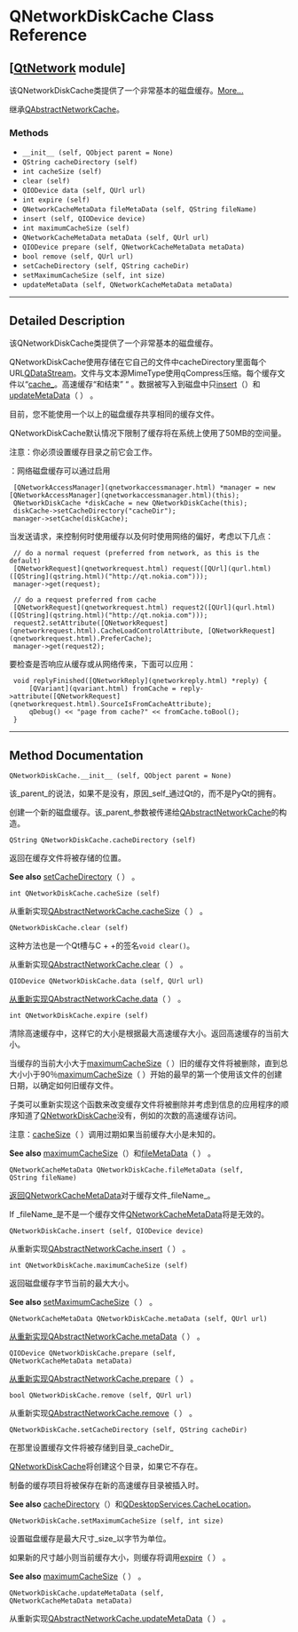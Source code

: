 # QNetworkDiskCache Class Reference

## [[QtNetwork](index.htm) module]

该QNetworkDiskCache类提供了一个非常基本的磁盘缓存。[More...](#details)

继承[QAbstractNetworkCache](qabstractnetworkcache.html)。

### Methods

*   `__init__ (self, QObject parent = None)`
*   `QString cacheDirectory (self)`
*   `int cacheSize (self)`
*   `clear (self)`
*   `QIODevice data (self, QUrl url)`
*   `int expire (self)`
*   `QNetworkCacheMetaData fileMetaData (self, QString fileName)`
*   `insert (self, QIODevice device)`
*   `int maximumCacheSize (self)`
*   `QNetworkCacheMetaData metaData (self, QUrl url)`
*   `QIODevice prepare (self, QNetworkCacheMetaData metaData)`
*   `bool remove (self, QUrl url)`
*   `setCacheDirectory (self, QString cacheDir)`
*   `setMaximumCacheSize (self, int size)`
*   `updateMetaData (self, QNetworkCacheMetaData metaData)`

* * *

## Detailed Description

该QNetworkDiskCache类提供了一个非常基本的磁盘缓存。

QNetworkDiskCache使用存储在它自己的文件中cacheDirectory里面每个URL[QDataStream](qdatastream.html)。文件与文本源MimeType使用qCompress压缩。每个缓存文件以“[cache_](index.htm#cache)。高速缓存“和结束” “ 。数据被写入到磁盘中只[insert](qnetworkdiskcache.html#insert)（）和[updateMetaData](qnetworkdiskcache.html#updateMetaData)（ ） 。

目前，您不能使用一个以上的磁盘缓存共享相同的缓存文件。

QNetworkDiskCache默认情况下限制了缓存将在系统上使用了50MB的空间量。

注意：你必须设置缓存目录之前它会工作。

：网络磁盘缓存可以通过启用

```
 [QNetworkAccessManager](qnetworkaccessmanager.html) *manager = new [QNetworkAccessManager](qnetworkaccessmanager.html)(this);
 QNetworkDiskCache *diskCache = new QNetworkDiskCache(this);
 diskCache->setCacheDirectory("cacheDir");
 manager->setCache(diskCache);

```

当发送请求，来控制何时使用缓存以及何时使用网络的偏好，考虑以下几点：

```
 // do a normal request (preferred from network, as this is the default)
 [QNetworkRequest](qnetworkrequest.html) request([QUrl](qurl.html)([QString](qstring.html)("http://qt.nokia.com")));
 manager->get(request);

 // do a request preferred from cache
 [QNetworkRequest](qnetworkrequest.html) request2([QUrl](qurl.html)([QString](qstring.html)("http://qt.nokia.com")));
 request2.setAttribute([QNetworkRequest](qnetworkrequest.html).CacheLoadControlAttribute, [QNetworkRequest](qnetworkrequest.html).PreferCache);
 manager->get(request2);

```

要检查是否响应从缓存或从网络传来，下面可以应用：

```
 void replyFinished([QNetworkReply](qnetworkreply.html) *reply) {
     [QVariant](qvariant.html) fromCache = reply->attribute([QNetworkRequest](qnetworkrequest.html).SourceIsFromCacheAttribute);
     qDebug() << "page from cache?" << fromCache.toBool();
 }

```

* * *

## Method Documentation

```
QNetworkDiskCache.__init__ (self, QObject parent = None)
```

该_parent_的说法，如果不是没有，原因_self_通过Qt的，而不是PyQt的拥有。

创建一个新的磁盘缓存。该_parent_参数被传递给[QAbstractNetworkCache](qabstractnetworkcache.html)的构造。

```
QString QNetworkDiskCache.cacheDirectory (self)
```

返回在缓存文件将被存储的位置。

**See also** [setCacheDirectory](qnetworkdiskcache.html#setCacheDirectory)（ ） 。

```
int QNetworkDiskCache.cacheSize (self)
```

从重新实现[QAbstractNetworkCache.cacheSize](qabstractnetworkcache.html#cacheSize)（ ） 。

```
QNetworkDiskCache.clear (self)
```

这种方法也是一个Qt槽与C + +的签名`void clear()`。

从重新实现[QAbstractNetworkCache.clear](qabstractnetworkcache.html#clear)（ ） 。

```
QIODevice QNetworkDiskCache.data (self, QUrl url)
```

[](qiodevice.html)

[从重新实现](qiodevice.html)[QAbstractNetworkCache.data](qabstractnetworkcache.html#data)（ ） 。

```
int QNetworkDiskCache.expire (self)
```

清除高速缓存中，这样它的大小是根据最大高速缓存大小。返回高速缓存的当前大小。

当缓存的当前大小大于[maximumCacheSize](qnetworkdiskcache.html#maximumCacheSize)（ ）旧的缓存文件将被删除，直到总大小小于90％[maximumCacheSize](qnetworkdiskcache.html#maximumCacheSize)（ ）开始的最早的第一个使用该文件的创建日期，以确定如何旧缓存文件。

子类可以重新实现这个函数来改变缓存文件将被删除并考虑到信息的应用程序的顺序知道了[QNetworkDiskCache](qnetworkdiskcache.html)没有，例如的次数的高速缓存访问。

注意：[cacheSize](qnetworkdiskcache.html#cacheSize)（ ）调用过期如果当前缓存大小是未知的。

**See also** [maximumCacheSize](qnetworkdiskcache.html#maximumCacheSize)（）和[fileMetaData](qnetworkdiskcache.html#fileMetaData)（ ） 。

```
QNetworkCacheMetaData QNetworkDiskCache.fileMetaData (self, QString fileName)
```

[](qnetworkcachemetadata.html)

[返回](qnetworkcachemetadata.html)[QNetworkCacheMetaData](qnetworkcachemetadata.html)对于缓存文件_fileName_。

If _fileName_是不是一个缓存文件[QNetworkCacheMetaData](qnetworkcachemetadata.html)将是无效的。

```
QNetworkDiskCache.insert (self, QIODevice device)
```

从重新实现[QAbstractNetworkCache.insert](qabstractnetworkcache.html#insert)（ ） 。

```
int QNetworkDiskCache.maximumCacheSize (self)
```

返回磁盘缓存字节当前的最大大小。

**See also** [setMaximumCacheSize](qnetworkdiskcache.html#setMaximumCacheSize)（ ） 。

```
QNetworkCacheMetaData QNetworkDiskCache.metaData (self, QUrl url)
```

[](qnetworkcachemetadata.html)

[从重新实现](qnetworkcachemetadata.html)[QAbstractNetworkCache.metaData](qabstractnetworkcache.html#metaData)（ ） 。

```
QIODevice QNetworkDiskCache.prepare (self, QNetworkCacheMetaData metaData)
```

[](qiodevice.html)

[从重新实现](qiodevice.html)[QAbstractNetworkCache.prepare](qabstractnetworkcache.html#prepare)（ ） 。

```
bool QNetworkDiskCache.remove (self, QUrl url)
```

从重新实现[QAbstractNetworkCache.remove](qabstractnetworkcache.html#remove)（ ） 。

```
QNetworkDiskCache.setCacheDirectory (self, QString cacheDir)
```

在那里设置缓存文件将被存储到目录_cacheDir_

[QNetworkDiskCache](qnetworkdiskcache.html)将创建这个目录，如果它不存在。

制备的缓存项目将被保存在新的高速缓存目录被插入时。

**See also** [cacheDirectory](qnetworkdiskcache.html#cacheDirectory)（）和[QDesktopServices.CacheLocation](qdesktopservices.html#StandardLocation-enum)。

```
QNetworkDiskCache.setMaximumCacheSize (self, int size)
```

设置磁盘缓存是最大尺寸_size_以字节为单位。

如果新的尺寸越小则当前缓存大小，则缓存将调用[expire](qnetworkdiskcache.html#expire)（ ） 。

**See also** [maximumCacheSize](qnetworkdiskcache.html#maximumCacheSize)（ ） 。

```
QNetworkDiskCache.updateMetaData (self, QNetworkCacheMetaData metaData)
```

从重新实现[QAbstractNetworkCache.updateMetaData](qabstractnetworkcache.html#updateMetaData)（ ） 。